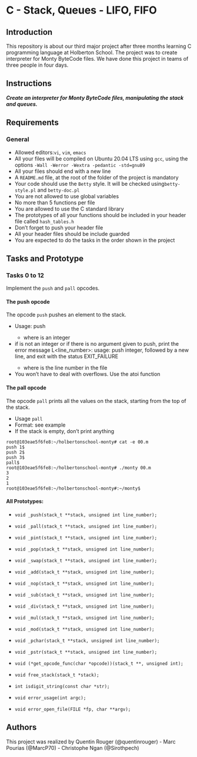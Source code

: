# C - Stack, Queues - LIFO, FIFO

## Introduction
This repository is about our third major project after three months learning C programming language at Holberton School.
The project was to create interpreter for Monty ByteCode files.
We have done this project in teams of three people in four days.

## Instructions
***Create an interpreter for Monty ByteCode files, manipulating the stack and queues.***

## Requirements
### General
* Allowed editors:```vi```, ```vim```, ```emacs```
* All your files will be compiled on Ubuntu 20.04 LTS using ```gcc```, using the options ```-Wall -Werror -Wextra -pedantic -std=gnu89```
* All your files should end with a new line
* A ```README.md``` file, at the root of the folder of the project is mandatory
* Your code should use the ```Betty``` style. It will be checked using```betty-style.pl``` and ```betty-doc.pl```
* You are not allowed to use global variables
* No more than 5 functions per file
* You are allowed to use the C standard library
* The prototypes of all your functions should be included in your header file called ```hash_tables.h```
* Don’t forget to push your header file
* All your header files should be include guarded
* You are expected to do the tasks in the order shown in the project

## Tasks and Prototype
### Tasks 0 to 12
Implement the ```push``` and ```pall``` opcodes.

#### The push opcode

The opcode ```push``` pushes an element to the stack.

* Usage: push <int>
  - where <int> is an integer
* if <int> is not an integer or if there is no argument given to push, print the error message L<line_number>: usage: push integer, followed by a new line, and exit with the status EXIT_FAILURE
  - where is the line number in the file
* You won’t have to deal with overflows. Use the atoi function

#### The pall opcode

The opcode ```pall``` prints all the values on the stack, starting from the top of the stack.

* Usage ```pall```
* Format: see example
* If the stack is empty, don’t print anything

```
root@103eae5f6fe8:~/holbertonschool-monty# cat -e 00.m
push 1$
push 2$
push 3$
pall$
root@103eae5f6fe8:~/holbertonschool-monty# ./monty 00.m
3
2
1
root@103eae5f6fe8:~/holbertonschool-monty#:~/monty$
```

#### All Prototypes:

* ```void _push(stack_t **stack, unsigned int line_number);```
* ```void _pall(stack_t **stack, unsigned int line_number);```
* ```void _pint(stack_t **stack, unsigned int line_number);```
* ```void _pop(stack_t **stack, unsigned int line_number);```
* ```void _swap(stack_t **stack, unsigned int line_number);```
* ```void _add(stack_t **stack, unsigned int line_number);```
* ```void _nop(stack_t **stack, unsigned int line_number);```
* ```void _sub(stack_t **stack, unsigned int line_number);```
* ```void _div(stack_t **stack, unsigned int line_number);```
* ```void _mul(stack_t **stack, unsigned int line_number);```
* ```void _mod(stack_t **stack, unsigned int line_number);```
* ```void _pchar(stack_t **stack, unsigned int line_number);```
* ```void _pstr(stack_t **stack, unsigned int line_number);```
* ```void (*get_opcode_func(char *opcode))(stack_t **, unsigned int);```
* ```void free_stack(stack_t *stack);```
* ```int isdigit_string(const char *str);```

* ```void error_usage(int argc);```
* ```void error_open_file(FILE *fp, char **argv);```

## Authors
This project was realized by Quentin Rouger (@quentinrouger) - Marc Pourias (@MarcP70) - Christophe Ngan (@Sirothpech)
